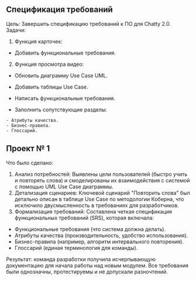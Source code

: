 ## Спецификация требований
Цель: Завершить спецификацию требований к ПО для Chatty 2.0.
Задачи:
1. Функция карточек:
- Добавить функциональные требования.

2. Функция просмотра видео:
- Обновить диаграмму Use Case UML.
- Добавить таблицы Use Case.
- Написать функциональные требования. 

- Заполнить сопутствующие разделы:
```
- Атрибуты качества.
- Бизнес-правила.
- Глоссарий.
```

## Проект № 1

Что было сделано:

1. Анализ потребностей: Выявлены цели пользователей (быстро учить и повторять слова) и смоделированы их взаимодействия с системой с помощью UML Use Case диаграммы.
2. Детализация сценариев: Ключевой сценарий "Повторить слова" был детально описан в таблице Use Case по методологии Коберна, что исключило двусмысленность в требованиях для разработчиков.
3. Формализация требований: Составлена четкая спецификация функциональных требований (SRS), которая включала:
- Функциональные требования (что система должна делать).
- Атрибуты качества (производительность, удобство использования).
- Бизнес-правила (например, алгоритм интервального повторения).
- Глоссарий (единая терминология для команды).

Результат: команда разработки получила исчерпывающую документацию для начала работы над новым модулем. Все требования были однозначны, протестируемы и не допускали разночтений.
